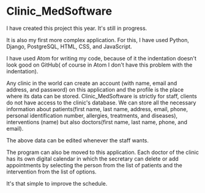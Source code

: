 # Clinic_MedSoftware
  I have created this project this year. It's still in progress.
  
  It is also my first more complex application. For this, I have used Python, Django, PostgreSQL, HTML, CSS, and JavaScript.
  
  I have used Atom for writing my code, because of it the indentation doesn't look good on GitHub( of course in Atom I don't have this problem with the indentation).
  
  Any clinic in the world can create an account (with name, email and address, and password) on this application and the profile is the place where its data can be stored. Clinic_MedSoftware is strictly for staff, clients do not have access to the clinic's database. We can store all the necessary information about patients(first name, last name, address, email, phone, personal identification number, allergies, treatments, and diseases), interventions (name) but also doctors(first name, last name, phone, and email).
  
  The above data can be edited whenever the staff wants.
  
  The program can also be moved to this application. Each doctor of the clinic has its own digital calendar in which the secretary can delete or add appointments by selecting the person from the list of patients and the intervention from the list of options. 
  
  It's that simple to improve the schedule.
